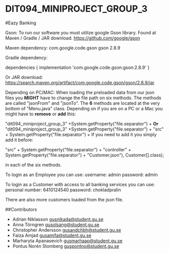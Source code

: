 # DIT094_MINIPROJECT_GROUP_3

#Eazy Banking

Gson:
To run our software you must utilize google Gson library. Found at Maven / Gradle / JAR download.
https://github.com/google/gson

Maven dependency: 
<dependency>
  <groupId>com.google.code.gson</groupId>
  <artifactId>gson</artifactId>
  <version>2.8.9</version>
</dependency>

Gradle dependency:

dependencies {
  implementation 'com.google.code.gson:gson:2.8.9'
}

Or JAR download:
https://search.maven.org/artifact/com.google.code.gson/gson/2.8.9/jar

Depending on PC/MAC: 
When loading the preloaded data from our json files you **MIGHT** have to change the file path on six methods.
The methods are called "jsonFrom" and "jsonTo". The **6** methods are located at the very bottom of "Menu.java" class.
Depending on if you are on a PC or a Mac you might have to **remove** or **add** this: 


"dit094_miniproject_group_3" +System.getProperty("file.separator") + 
**Or**
"dit094_miniproject_group_3" +System.getProperty("file.separator") + "src" + System.getProperty("file.separator") + 
If you need to add it you simply add it before:

"src" + System.getProperty("file.separator") + "controller" + System.getProperty("file.separator") + "Customer.json"), Customer[].class);

in each of the six methods.


To login as an Employee you can use:
username: admin
password: admin

To login as a Customer with access to all banking services you can use:
personal number: 6410124540
password: chokladpralin

There are also more customers loaded from the json file.

##Contributors

- Adrian Niklasson gusnikada@student.gu.se
- Anna Törngren gusolsang@student.gu.se 
- Christopher Andersson gusandchbh@student.gu.se
- Faiza Amjad  gusamjfa@student.gu.se
- Marharyta Apanasevich  gusmarhaap@student.gu.se
- Pontus Norén Stomberg guspontno@student.gu.se
